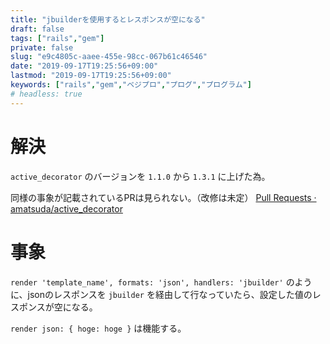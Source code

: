 ```yaml
---
title: "jbuilderを使用するとレスポンスが空になる"
draft: false
tags: ["rails","gem"]
private: false
slug: "e9c4805c-aaee-455e-98cc-067b61c46546"
date: "2019-09-17T19:25:56+09:00"
lastmod: "2019-09-17T19:25:56+09:00"
keywords: ["rails","gem","ベジプロ","プログ","プログラム"]
# headless: true
---
```


# 解決
`active_decorator` のバージョンを `1.1.0` から `1.3.1` に上げた為。

同様の事象が記載されているPRは見られない。（改修は未定）
[Pull Requests · amatsuda/active_decorator](https://github.com/amatsuda/active_decorator/pulls)

# 事象
`render 'template_name', formats: 'json', handlers: 'jbuilder'`
のように、jsonのレスポンスを `jbuilder` を経由して行なっていたら、設定した値のレスポンスが空になる。

`render json: { hoge: hoge }` は機能する。
